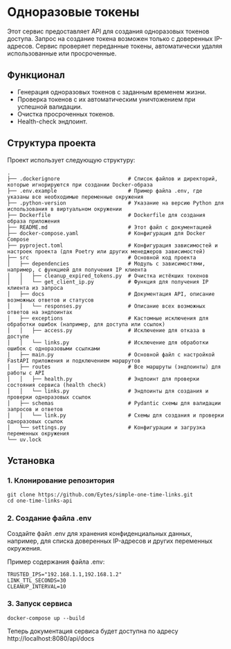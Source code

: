 # Одноразовые токены

Этот сервис предоставляет API для создания одноразовых токенов доступа. Запрос на создание токена возможен только с доверенных IP-адресов. Сервис проверяет переданные токены, автоматически удаляя использованные или просроченные.

## Функционал

- Генерация одноразовых токенов с заданным временем жизни.
- Проверка токенов с их автоматическим уничтожением при успешной валидации.
- Очистка просроченных токенов.
- Health-check эндпоинт.

## Структура проекта

Проект использует следующую структуру:
```text
.
├── .dockerignore                      # Список файлов и директорий, которые игнорируются при создании Docker-образа
├── .env.example                       # Пример файла .env, где указаны все необходимые переменные окружения
├── .python-version                    # Указание на версию Python для использования в виртуальном окружении
├── Dockerfile                         # Dockerfile для создания образа приложения
├── README.md                          # Этот файл с документацией
├── docker-compose.yaml                # Конфигурация для Docker Compose
├── pyproject.toml                     # Конфигурация зависимостей и настроек проекта (для Poetry или других менеджеров зависимостей)
├── src                                # Основной код проекта
│   ├── dependencies                   # Модуль с зависимостями, например, с функцией для получения IP клиента
│   │   ├── cleanup_expired_tokens.py  # Очистка истёкших токенов
│   │   └── get_client_ip.py           # Функция для получения IP клиента из запроса
│   ├── docs                           # Документация API, описание возможных ответов и статусов
│   │   └── responses.py               # Описание всех возможных ответов на эндпоинтах
│   ├── exceptions                     # Кастомные исключения для обработки ошибок (например, для доступа или ссылок)
│   │   ├── access.py                  # Исключение для отказа в доступе
│   │   └── links.py                   # Исключение для обработки ошибок с одноразовыми ссылками
│   ├── main.py                        # Основной файл с настройкой FastAPI приложения и подключением маршрутов
│   ├── routes                         # Все маршруты (эндпоинты) для работы с API
│   │   ├── health.py                  # Эндпоинт для проверки состояния сервиса (health check)
│   │   └── links.py                   # Эндпоинты для создания и проверки одноразовых ссылок
│   ├── schemas                        # Pydantic схемы для валидации запросов и ответов
│   │   └── link.py                    # Схемы для создания и проверки одноразовых ссылок
│   └── settings.py                    # Конфигурации и загрузка переменных окружения
└── uv.lock                  
```

## Установка

### 1. Клонирование репозитория

```shell
git clone https://github.com/Eytes/simple-one-time-links.git
cd one-time-links-api
```

### 2. Создание файла .env

Создайте файл .env для хранения конфиденциальных данных, например, для списка доверенных IP-адресов и других переменных окружения.

Пример содержания файла .env:

```shell
TRUSTED_IPS="192.168.1.1,192.168.1.2"
LINK_TTL_SECONDS=30
CLEANUP_INTERVAL=10
```

### 3. Запуск сервиса

```shell
docker-compose up --build
```

Теперь документация сервиса будет доступна по адресу http://localhost:8080/api/docs
